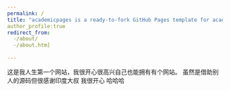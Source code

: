 ```yaml
---
permalink: /
title: "academicpages is a ready-to-fork GitHub Pages template for academic personal websites"4
author_profile:true
redirect_from:
  -/about/
  -/about.htm]
  
---
```


这是我人生第一个网站，我很开心很高兴自己也能拥有有个网站。
虽然是借助别人的源码但很感谢印度大叔
我很开心
哈哈哈

